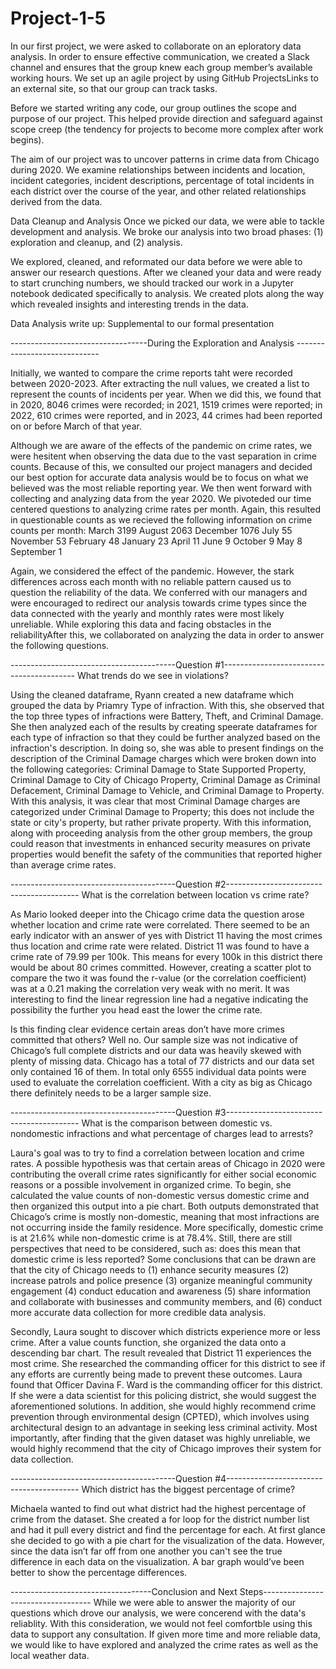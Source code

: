 # Project-1-5
In our first project, we were asked to collaborate on an eploratory data analysis. In order to ensure effective communication, we created a Slack channel and ensures that the group knew each group member’s available working hours. We set up an agile project by using GitHub ProjectsLinks to an external site, so that our group can track tasks.

Before we started writing any code, our group outlines the scope and purpose of our project. This helped provide direction and safeguard against scope creep (the tendency for projects to become more complex after work begins).

The aim of our project was to uncover patterns in crime data from Chicago during 2020. We examine relationships between incidents and location, incident categories, incident descriptions, percentage of total incidents in each district over the course of the year, and other related relationships derived from the data.

Data Cleanup and Analysis
Once we picked our data, we were able to tackle development and analysis.
We broke our analysis into two broad phases: (1) exploration and cleanup, and (2) analysis.

We explored, cleaned, and reformated our data before we were able to answer our research questions. 
After we cleaned your data and were ready to start crunching numbers, we should tracked our work in a Jupyter notebook dedicated specifically to analysis. We created plots along the way which revealed insights and interesting trends in the data.

Data Analysis write up: Supplemental to our formal presentation

----------------------------------During the Exploration and Analysis -----------------------------

Initially, we wanted to compare the crime reports taht were recorded between 2020-2023. After extracting the null values, we created a list to represent the counts of incidents per year. When we did this, we found that in 2020, 8046 crimes were recorded; in 2021, 1519 crimes were reported; in 2022, 610 crimes were reported, and in 2023, 44 crimes had been reported on or before March of that year. 

Although we are aware of the effects of the pandemic on crime rates, we were hesitent when observing the data due to the vast separation in crime counts. Because of this, we consulted our project managers and decided our best option for accurate data analysis would be to focus on what we believed was the most reliable reporting year. We then went forward with collecting and analyzing data from the year 2020. We pivoteded our time centered questions to analyzing crime rates per month. Again, this resulted in questionable counts as we recieved the following information on crime counts per month: 
March        3199
August       2063
December     1076
July           55
November       53
February       48
January        23
April          11
June            9
October         9
May             8
September       1

Again, we considered the effect of the pandemic. However, the stark differences across each month with no reliable pattern caused us to question the reliability of the data. We conferred with our managers and were encouraged to redirect our analysis towards crime types since the data connected with the yearly and monthly rates were most likely unreliable. While exploring this data and facing obstacles in the reliabilityAfter this, we collaborated on analyzing the data in order to answer the following questions.

-----------------------------------------Question #1-----------------------------------------
What trends do we see in violations?

Using the cleaned dataframe, Ryann created a new dataframe which grouped the data by Priamry Type of infraction. With this, she observed that the top three types of infractions were Battery, Theft, and Criminal Damage. She then analyzed each of the results by creating speerate dataframes for each type of infraction so that they could be further analyzed based on the infraction's description. In doing so, she was able to present findings on the description of the Criminal Damage charges which were broken down into the following categories: Criminal Damage to State Supported Property, Criminal Damage to City of Chicago Property, Criminal Damage as Criminal Defacement, Criminal Damage to Vehicle, and Criminal Damage to Property. With this analysis, it was clear that most Criminal Damage charges are categorized under Criminal Damage to Property; this does not include the state or city's property, but rather private property. With this information, along with proceeding analysis from the other group members, the group could reason that investments in enhanced security measures on private properties would benefit the safety of the communities that reported higher than average crime rates.

-----------------------------------------Question #2-----------------------------------------
What is the correlation between location vs crime rate?

As Mario looked deeper into the Chicago crime data the question arose whether location and crime rate were correlated. There seemed to be an early indicator with an answer of yes with District 11 having the most crimes thus location and crime rate were related. District 11 was found to have a crime rate of 79.99 per 100k. This means for every 100k in this district there would be about 80 crimes committed. However, creating a scatter plot to compare the two it was found the r-value (or the correlation coefficient) was at a 0.21 making the correlation very weak with no merit. It was interesting to find the linear regression line had a negative indicating the possibility the further you head east the lower the crime rate.

Is this finding clear evidence certain areas don’t have more crimes committed that others? Well no. Our sample size was not indicative of Chicago’s full complete districts and our data was heavily skewed with plenty of missing data. Chicago has a total of 77 districts and our data set only contained 16 of them. In total only 6555 individual data points were used to evaluate the correlation coefficient. With a city as big as Chicago there definitely needs to be a larger sample size.

-----------------------------------------Question #3-----------------------------------------
What is the comparison between domestic vs. nondomestic infractions and what percentage of charges lead to arrests?

Laura's goal was to try to find a correlation between location and crime rates. A possible hypothesis was that certain areas of Chicago in 2020 were contributing the overall crime rates significantly for either social economic reasons or a possible involvement in organized crime. To begin, she calculated the value counts of non-domestic versus domestic crime and then organized this output into a pie chart. Both outputs demonstrated that Chicago’s crime is mostly non-domestic, meaning that most infractions are not occurring inside the family residence. More specifically, domestic crime is at 21.6% while non-domestic crime is at 78.4%. Still, there are still perspectives that need to be considered, such as: does this mean that domestic crime is less reported? Some conclusions that can be drawn are that the city of Chicago needs to (1) enhance security measures (2) increase patrols and police presence (3) organize meaningful community engagement (4) conduct education and awareness (5) share information and collaborate with businesses and community members, and (6) conduct more accurate data collection for more credible data analysis. 

Secondly, Laura sought to discover which districts experience more or less crime. After a value counts function, she organized the data onto a descending bar chart. The result revealed that District 11 experiences the most crime. She researched the commanding officer for this district to see if any efforts are currently being made to prevent these outcomes. Laura found that Officer Davina F. Ward is the commanding officer for this district. If she were a data scientist for this policing district, she would suggest the aforementioned solutions. In addition, she would highly recommend crime prevention through environmental design (CPTED), which involves using architectural design to an advantage in seeking less criminal activity. Most importantly, after finding that the given dataset was highly unreliable, we would highly recommend that the city of Chicago improves their system for data collection. 

-----------------------------------------Question #4-----------------------------------------
Which district has the biggest percentage of crime?

Michaela wanted to find out what district had the highest percentage of crime from the dataset. She created a for loop for the district number list and had it pull every district and find the percentage for each. At first glance she decided to go with a pie chart for the visualization of the data. However, since the data isn’t far off from one another you can't see the true difference in each data on the visualization. A bar graph would’ve been better to show the percentage differences.

-----------------------------------Conclusion and Next Steps-----------------------------------
While we were able to answer the majority of our questions which drove our analysis, we were concerend with the data's reliablity. With this consideration, we would not feel comfortble using this data to support any consultation. If given more time and more reliable data, we would like to have explored and analyzed the crime rates as well as the local weather data. 